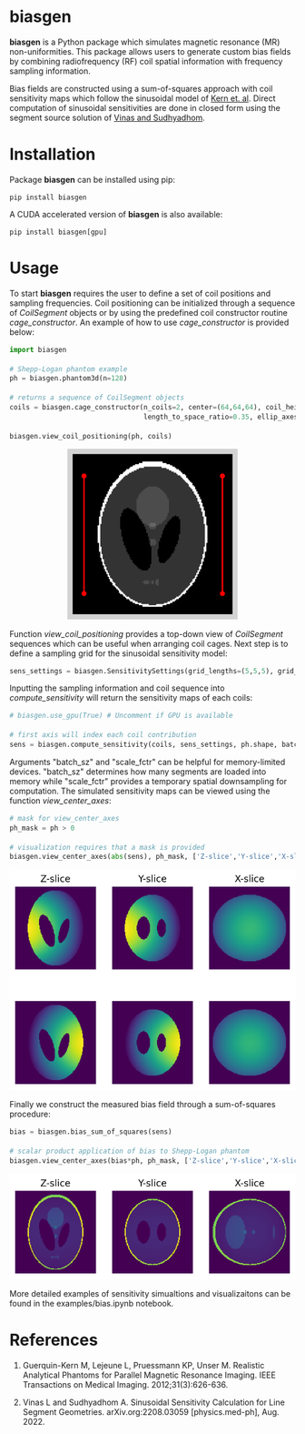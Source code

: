 # biasgen

**biasgen** is a Python package which simulates magnetic resonance (MR) non-uniformities. This package allows users to generate custom bias fields by combining radiofrequency (RF) coil spatial information with frequency sampling information.

Bias fields are constructed using a sum-of-squares approach with coil sensitivity maps which follow the sinusoidal model of [Kern et. al](https://ieeexplore.ieee.org/document/6062681). Direct computation of sinusoidal sensitivities are done in closed form using the segment source solution of [Vinas and Sudhyadhom](https://arxiv.org/abs/2208.03059).

# Installation

Package **biasgen** can be installed using pip:
```
pip install biasgen
```
A CUDA accelerated version of **biasgen** is also available:
```
pip install biasgen[gpu]
```

# Usage

To start **biasgen** requires the user to define a set of coil positions and sampling frequencies. Coil positioning can be initialized through a sequence of *CoilSegment* objects or by using the predefined coil constructor routine *cage_constructor*. An example of how to use *cage_constructor* is provided below:
```python
import biasgen

# Shepp-Logan phantom example
ph = biasgen.phantom3d(n=128)

# returns a sequence of CoilSegment objects
coils = biasgen.cage_constructor(n_coils=2, center=(64,64,64), coil_height=128,
                                 length_to_space_ratio=0.35, ellip_axes=(90,65))

biasgen.view_coil_positioning(ph, coils)
```
<p align="center">
  <img width="300" height="300" src="https://github.com/lucianoAvinas/biasgen/raw/main/images/2coil_example.png">
</p>

Function *view_coil_positioning* provides a top-down view of *CoilSegment* sequences which can be useful when arranging coil cages. Next step is to define a sampling grid for the sinusoidal sensitivity model:
```python
sens_settings = biasgen.SensitivitySettings(grid_lengths=(5,5,5), grid_spacings=(1,1,1))
```

Inputting the sampling information and coil sequence into *compute_sensitivity* will return the sensitivity maps of each coils:
```python
# biasgen.use_gpu(True) # Uncomment if GPU is available

# first axis will index each coil contribution 
sens = biasgen.compute_sensitivity(coils, sens_settings, ph.shape, batch_sz=1, scale_fctr=0.5)
```

Arguments "batch_sz" and "scale_fctr" can be helpful for memory-limited devices. "batch_sz" determines how many segments are loaded into memory while "scale_fctr" provides a temporary spatial downsampling for computation. The simulated sensitivity maps can be viewed using the function *view_center_axes*:
```python
# mask for view_center_axes
ph_mask = ph > 0

# visualization requires that a mask is provided
biasgen.view_center_axes(abs(sens), ph_mask, ['Z-slice','Y-slice','X-slice'])
```
<p align="center">
  <img width="516" height="388" src="https://github.com/lucianoAvinas/biasgen/raw/main/images/2coil_sens_maps.png">
</p>

Finally we construct the measured bias field through a sum-of-squares procedure:
```python
bias = biasgen.bias_sum_of_squares(sens)

# scalar product application of bias to Shepp-Logan phantom
biasgen.view_center_axes(bias*ph, ph_mask, ['Z-slice','Y-slice','X-slice'])
```
<p align="center">
  <img width="516" height="186" src="https://github.com/lucianoAvinas/biasgen/raw/main/images/2coil_biased_phantom.png">
</p>

More detailed examples of sensitivity simualtions and visualizaitons can be found in the examples/bias.ipynb notebook.

# References
1. Guerquin-Kern M, Lejeune L, Pruessmann KP, Unser M. Realistic
Analytical Phantoms for Parallel Magnetic Resonance Imaging. IEEE
Transactions on Medical Imaging. 2012;31(3):626-636. 

2. Vinas L and Sudhyadhom A. Sinusoidal Sensitivity Calculation for Line Segment Geometries. arXiv.org:2208.03059 [physics.med-ph], Aug. 2022.